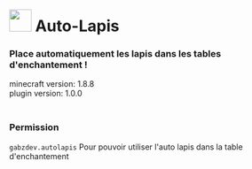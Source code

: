 # <img src="[[https://static.wikia.nocookie.net/minecraft/images/5/5c/Lapis-lazuli_%28gemme%29.png/revision/latest/top-crop/width/360/height/360?cb=20160612105849&path-prefix=fr](https://wiki.hypixel.net/Lapis_Minion)](https://wiki.hypixel.net/Enchanted_Lapis_Block)" height="40" width="40"> Auto-Lapis

### Place automatiquement les lapis dans les tables d'enchantement !
minecraft version: 1.8.8<br>plugin version: 1.0.0

### <br>Permission
`gabzdev.autolapis` Pour pouvoir utiliser l'auto lapis dans la table d'enchantement

